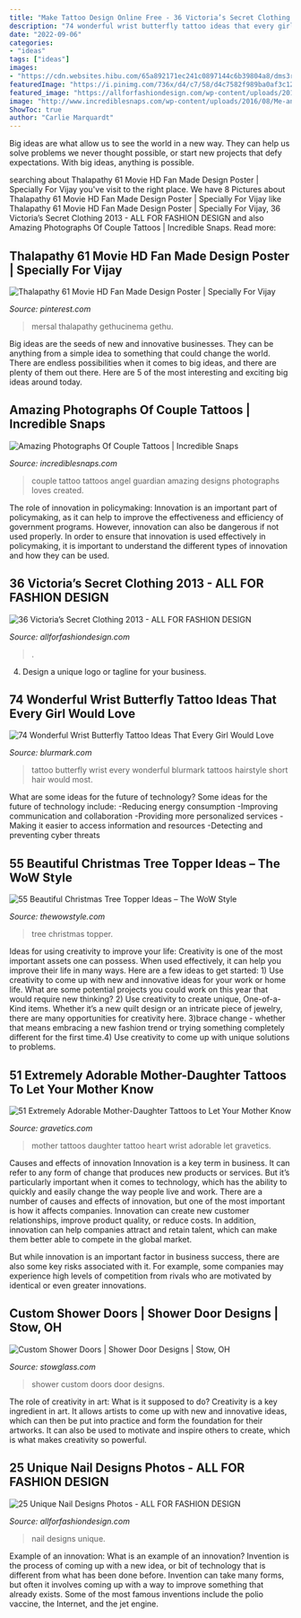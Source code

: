 ```yaml
---
title: "Make Tattoo Design Online Free - 36 Victoria’s Secret Clothing 2013"
description: "74 wonderful wrist butterfly tattoo ideas that every girl would love"
date: "2022-09-06"
categories:
- "ideas"
tags: ["ideas"]
images:
- "https://cdn.websites.hibu.com/65a892171ec241c0897144c6b39804a8/dms3rep/multi/desktop/13945241.jpg"
featuredImage: "https://i.pinimg.com/736x/d4/c7/58/d4c7582f989ba0af3c1212a5c6884a3e.jpg"
featured_image: "https://allforfashiondesign.com/wp-content/uploads/2013/09/n-16.jpg"
image: "http://www.incrediblesnaps.com/wp-content/uploads/2016/08/Me-and-my-loves-couple-tattoo-we-created.-Her-Guardian-His-Angel.jpg"
ShowToc: true
author: "Carlie Marquardt"
---
```



Big ideas are what allow us to see the world in a new way. They can help us solve problems we never thought possible, or start new projects that defy expectations. With big ideas, anything is possible.

	

		
searching about Thalapathy 61 Movie HD Fan Made Design Poster | Specially For Vijay you've visit to the right place. We have 8 Pictures about Thalapathy 61 Movie HD Fan Made Design Poster | Specially For Vijay like Thalapathy 61 Movie HD Fan Made Design Poster | Specially For Vijay, 36 Victoria’s Secret Clothing 2013 - ALL FOR FASHION DESIGN and also Amazing Photographs Of Couple Tattoos | Incredible Snaps. Read more:
		
    
## Thalapathy 61 Movie HD Fan Made Design Poster | Specially For Vijay

<img loading=lazy src="https://i.pinimg.com/736x/d4/c7/58/d4c7582f989ba0af3c1212a5c6884a3e.jpg" onerror="this.onerror=null;this.src='https://tse2.mm.bing.net/th?id=OIP.1ed4UXIRLoqWAQ4O8YGO4AHaK-&amp;pid=15.1';" alt="Thalapathy 61 Movie HD Fan Made Design Poster | Specially For Vijay">

_Source: pinterest.com_

>mersal thalapathy gethucinema gethu. 

	

Big ideas are the seeds of new and innovative businesses. They can be anything from a simple idea to something that could change the world. There are endless possibilities when it comes to big ideas, and there are plenty of them out there. Here are 5 of the most interesting and exciting big ideas around today.

    
## Amazing Photographs Of Couple Tattoos | Incredible Snaps

<img loading=lazy src="http://www.incrediblesnaps.com/wp-content/uploads/2016/08/Me-and-my-loves-couple-tattoo-we-created.-Her-Guardian-His-Angel.jpg" onerror="this.onerror=null;this.src='https://tse1.mm.bing.net/th?id=OIP.1pehBUk4J_VIDkBHz53TlAHaJ7&amp;pid=15.1';" alt="Amazing Photographs Of Couple Tattoos | Incredible Snaps">

_Source: incrediblesnaps.com_

>couple tattoo tattoos angel guardian amazing designs photographs loves created. 

	

The role of innovation in policymaking:
Innovation is an important part of policymaking, as it can help to improve the effectiveness and efficiency of government programs. However, innovation can also be dangerous if not used properly. In order to ensure that innovation is used effectively in policymaking, it is important to understand the different types of innovation and how they can be used.

    
## 36 Victoria’s Secret Clothing 2013 - ALL FOR FASHION DESIGN

<img loading=lazy src="https://allforfashiondesign.com/wp-content/uploads/2013/08/x-55.jpg" onerror="this.onerror=null;this.src='https://tse1.mm.bing.net/th?id=OIP.mpRKf2K8VeqCzu6FmjvKjAHaJ-&amp;pid=15.1';" alt="36 Victoria’s Secret Clothing 2013 - ALL FOR FASHION DESIGN">

_Source: allforfashiondesign.com_

>. 

	

4. Design a unique logo or tagline for your business.

    
## 74 Wonderful Wrist Butterfly Tattoo Ideas That Every Girl Would Love

<img loading=lazy src="https://www.blurmark.com/wp-content/uploads/2017/05/Bold-Beautiful-Tattoo.jpg" onerror="this.onerror=null;this.src='https://tse1.mm.bing.net/th?id=OIP.DBUXW0dvJScPZl0AsTqPlgHaLc&amp;pid=15.1';" alt="74 Wonderful Wrist Butterfly Tattoo Ideas That Every Girl Would Love">

_Source: blurmark.com_

>tattoo butterfly wrist every wonderful blurmark tattoos hairstyle short hair would most. 

	

What are some ideas for the future of technology?
Some ideas for the future of technology include: 
-Reducing energy consumption 
-Improving communication and collaboration 
-Providing more personalized services 
-Making it easier to access information and resources 
-Detecting and preventing cyber threats

    
## 55 Beautiful Christmas Tree Topper Ideas – The WoW Style

<img loading=lazy src="http://thewowstyle.com/wp-content/uploads/2014/11/329.jpg" onerror="this.onerror=null;this.src='https://tse2.mm.bing.net/th?id=OIP.9v_vcXkRVU0ldpJ-FymbpQHaLH&amp;pid=15.1';" alt="55 Beautiful Christmas Tree Topper Ideas – The WoW Style">

_Source: thewowstyle.com_

>tree christmas topper. 

	

Ideas for using creativity to improve your life:
Creativity is one of the most important assets one can possess. When used effectively, it can help you improve their life in many ways. Here are a few ideas to get started: 1) Use creativity to come up with new and innovative ideas for your work or home life. What are some potential projects you could work on this year that would require new thinking? 2) Use creativity to create unique, One-of-a-Kind items. Whether it’s a new quilt design or an intricate piece of jewelry, there are many opportunities for creativity here. 3)brace change - whether that means embracing a new fashion trend or trying something completely different for the first time.4) Use creativity to come up with unique solutions to problems.

    
## 51 Extremely Adorable Mother-Daughter Tattoos To Let Your Mother Know

<img loading=lazy src="http://www.gravetics.com/wp-content/uploads/2017/07/Amazing-Heart-Shape-Tattoo-On-Wrist.jpg" onerror="this.onerror=null;this.src='https://tse2.mm.bing.net/th?id=OIP.ktnEZtN8WFeGodYg_NNaSAHaLh&amp;pid=15.1';" alt="51 Extremely Adorable Mother-Daughter Tattoos to Let Your Mother Know">

_Source: gravetics.com_

>mother tattoos daughter tattoo heart wrist adorable let gravetics. 

	

Causes and effects of innovation
Innovation is a key term in business. It can refer to any form of change that produces new products or services. But it’s particularly important when it comes to technology, which has the ability to quickly and easily change the way people live and work.
There are a number of causes and effects of innovation, but one of the most important is how it affects companies. Innovation can create new customer relationships, improve product quality, or reduce costs. In addition, innovation can help companies attract and retain talent, which can make them better able to compete in the global market.

But while innovation is an important factor in business success, there are also some key risks associated with it. For example, some companies may experience high levels of competition from rivals who are motivated by identical or even greater innovations.

    
## Custom Shower Doors | Shower Door Designs | Stow, OH

<img loading=lazy src="https://cdn.websites.hibu.com/65a892171ec241c0897144c6b39804a8/dms3rep/multi/desktop/13945241.jpg" onerror="this.onerror=null;this.src='https://tse2.mm.bing.net/th?id=OIP.9trqeqmwUyTFKBMcfRaf_gHaJ4&amp;pid=15.1';" alt="Custom Shower Doors | Shower Door Designs | Stow, OH">

_Source: stowglass.com_

>shower custom doors door designs. 

	

The role of creativity in art: What is it supposed to do?
Creativity is a key ingredient in art. It allows artists to come up with new and innovative ideas, which can then be put into practice and form the foundation for their artworks. It can also be used to motivate and inspire others to create, which is what makes creativity so powerful.

    
## 25 Unique Nail Designs Photos - ALL FOR FASHION DESIGN

<img loading=lazy src="https://allforfashiondesign.com/wp-content/uploads/2013/09/n-16.jpg" onerror="this.onerror=null;this.src='https://tse1.mm.bing.net/th?id=OIP.YxD3y5ooDIU3ToVB7w1_igHaJ3&amp;pid=15.1';" alt="25 Unique Nail Designs Photos - ALL FOR FASHION DESIGN">

_Source: allforfashiondesign.com_

>nail designs unique. 

	

Example of an innovation: What is an example of an innovation?
Invention is the process of coming up with a new idea, or bit of technology that is different from what has been done before. Invention can take many forms, but often it involves coming up with a way to improve something that already exists. Some of the most famous inventions include the polio vaccine, the Internet, and the jet engine.

